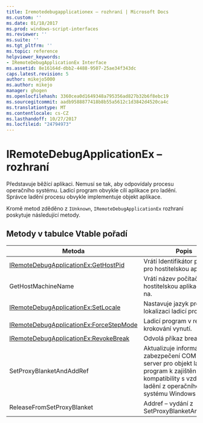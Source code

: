 ```yaml
---
title: Iremotedebugapplicationex – rozhraní | Microsoft Docs
ms.custom: ''
ms.date: 01/18/2017
ms.prod: windows-script-interfaces
ms.reviewer: ''
ms.suite: ''
ms.tgt_pltfrm: ''
ms.topic: reference
helpviewer_keywords:
- IRemoteDebugApplicationEx Interface
ms.assetid: 8e16164d-dbb2-4488-9507-25ae34f343dc
caps.latest.revision: 5
author: mikejo5000
ms.author: mikejo
manager: ghogen
ms.openlocfilehash: 3360cea0d1649348a795356ad827b32b6f8ebc19
ms.sourcegitcommit: aadb9588877418b8b55a5612c1d3842d4520ca4c
ms.translationtype: MT
ms.contentlocale: cs-CZ
ms.lasthandoff: 10/27/2017
ms.locfileid: "24794973"
---
```

# <a name="iremotedebugapplicationex-interface"></a>IRemoteDebugApplicationEx – rozhraní
Představuje běžící aplikaci. Nemusí se tak, aby odpovídaly procesu operačního systému. Ladicí program obvykle cílí aplikace pro ladění. Správce ladění procesu obvykle implementuje objekt aplikace.  
  
 Kromě metod zděděno z `IUnknown`, `IRemoteDebugApplicationEx` rozhraní poskytuje následující metody.  
  
## <a name="methods-in-vtable-order"></a>Metody v tabulce Vtable pořadí  
  
|Metoda|Popis|  
|------------|-----------------|  
|[IRemoteDebugApplicationEx:GetHostPid](../../winscript/reference/iremotedebugapplicationex-gethostpid.md)|Vrátí Identifikátor procesu pro hostitelskou aplikaci.|  
|GetHostMachineName|Vrátí název počítače, který hostitelskou aplikaci běží na.|  
|[IRemoteDebugApplicationEx:SetLocale](../../winscript/reference/iremotedebugapplicationex-setlocale.md)|Nastavuje jazyk pro lokalizaci ladicí program.|  
|[IRemoteDebugApplicationEx:ForceStepMode](../../winscript/reference/iremotedebugapplicationex-forcestepmode.md)|Ladicí program v režimu krokování vynutí.|  
|[IRemoteDebugApplicationEx:RevokeBreak](../../winscript/reference/iremotedebugapplicationex-revokebreak.md)|Odvolá příkaz break.|  
|SetProxyBlanketAndAddRef|Aktualizuje informace o zabezpečení COM na proxy server pro objekt ladicí program k zajištění kompatibility s vzdáleného ladění z operačního systému Windows 95.|  
|ReleaseFromSetProxyBlanket|Addref – vydání z SetProxyBlanketAndAddRef.|